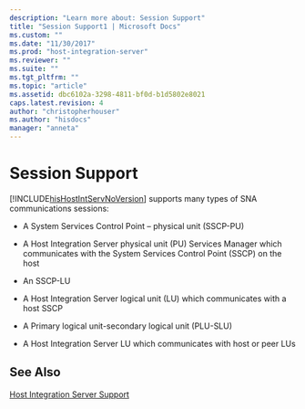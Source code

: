 ```yaml
---
description: "Learn more about: Session Support"
title: "Session Support1 | Microsoft Docs"
ms.custom: ""
ms.date: "11/30/2017"
ms.prod: "host-integration-server"
ms.reviewer: ""
ms.suite: ""
ms.tgt_pltfrm: ""
ms.topic: "article"
ms.assetid: dbc6102a-3298-4811-bf0d-b1d5802e8021
caps.latest.revision: 4
author: "christopherhouser"
ms.author: "hisdocs"
manager: "anneta"
---
```

# Session Support
[!INCLUDE[hisHostIntServNoVersion](../includes/hishostintservnoversion-md.md)] supports many types of SNA communications sessions:  
  
-   A System Services Control Point – physical unit (SSCP-PU)  
  
-   A Host Integration Server physical unit (PU) Services Manager which communicates with the System Services Control Point (SSCP) on the host  
  
-   An SSCP-LU  
  
-   A Host Integration Server logical unit (LU) which communicates with a host SSCP  
  
-   A Primary logical unit-secondary logical unit (PLU-SLU)  
  
-   A Host Integration Server LU which communicates with host or peer LUs  
  
## See Also  
 [Host Integration Server Support](../core/host-integration-server-support2.md)
